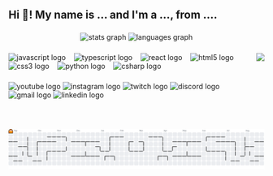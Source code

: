 <h2 align="left">Hi 👋! My name is ... and I'm a ..., from ....</h2>

###

<div align="center">
  <img src="https://github-readme-stats.vercel.app/api?username=kiendeptrai24&hide_title=false&hide_rank=false&show_icons=true&include_all_commits=true&count_private=true&disable_animations=false&theme=dracula&locale=en&hide_border=false" height="150" alt="stats graph"  />
  <img src="https://github-readme-stats.vercel.app/api/top-langs?username=kiendeptrai24&locale=en&hide_title=false&layout=compact&card_width=320&langs_count=5&theme=dracula&hide_border=false" height="150" alt="languages graph"  />
</div>

###

<img align="right" height="150" src="https://i.imgflip.com/65efzo.gif"  />

###

<p align="left">
  <img src="https://cdn.jsdelivr.net/gh/devicons/devicon/icons/javascript/javascript-original.svg" height="30" alt="javascript logo"/>
  &nbsp;&nbsp;
  <img src="https://cdn.jsdelivr.net/gh/devicons/devicon/icons/typescript/typescript-original.svg" height="30" alt="typescript logo"/>
  &nbsp;&nbsp;
  <img src="https://cdn.jsdelivr.net/gh/devicons/devicon/icons/react/react-original.svg" height="30" alt="react logo"/>
  &nbsp;&nbsp;
  <img src="https://cdn.jsdelivr.net/gh/devicons/devicon/icons/html5/html5-original.svg" height="30" alt="html5 logo"/>
  &nbsp;&nbsp;
  <img src="https://cdn.jsdelivr.net/gh/devicons/devicon/icons/css3/css3-original.svg" height="30" alt="css3 logo"/>
  &nbsp;&nbsp;
  <img src="https://cdn.jsdelivr.net/gh/devicons/devicon/icons/python/python-original.svg" height="30" alt="python logo"/>
  &nbsp;&nbsp;
  <img src="https://cdn.jsdelivr.net/gh/devicons/devicon/icons/csharp/csharp-original.svg" height="30" alt="csharp logo"/>
</p>


###

<div align="left">
  <img src="https://img.shields.io/static/v1?message=Youtube&logo=youtube&label=&color=FF0000&logoColor=white&labelColor=&style=for-the-badge" height="35" alt="youtube logo"  />
  <img src="https://img.shields.io/static/v1?message=Instagram&logo=instagram&label=&color=E4405F&logoColor=white&labelColor=&style=for-the-badge" height="35" alt="instagram logo"  />
  <img src="https://img.shields.io/static/v1?message=Twitch&logo=twitch&label=&color=9146FF&logoColor=white&labelColor=&style=for-the-badge" height="35" alt="twitch logo"  />
  <img src="https://img.shields.io/static/v1?message=Discord&logo=discord&label=&color=7289DA&logoColor=white&labelColor=&style=for-the-badge" height="35" alt="discord logo"  />
  <img src="https://img.shields.io/static/v1?message=Gmail&logo=gmail&label=&color=D14836&logoColor=white&labelColor=&style=for-the-badge" height="35" alt="gmail logo"  />
  <img src="https://img.shields.io/static/v1?message=LinkedIn&logo=linkedin&label=&color=0077B5&logoColor=white&labelColor=&style=for-the-badge" height="35" alt="linkedin logo"  />
</div>

###

<br clear="both">

<picture>
  <source media="(prefers-color-scheme: dark)" srcset="https://raw.githubusercontent.com/kiendeptrai24/kiendeptrai24/output/pacman-contribution-graph-dark.svg">
  <source media="(prefers-color-scheme: light)" srcset="https://raw.githubusercontent.com/kiendeptrai24/kiendeptrai24/output/pacman-contribution-graph.svg">
  <img alt="pacman contribution graph" src="https://raw.githubusercontent.com/kiendeptrai24/kiendeptrai24/output/pacman-contribution-graph.svg">
</picture>

###
###
